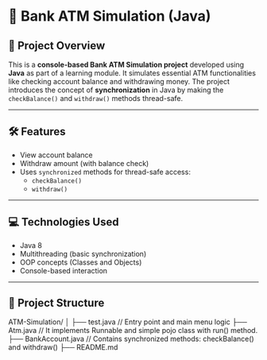 # 🏦 Bank ATM Simulation (Java) 

## 📌 Project Overview

This is a **console-based Bank ATM Simulation project** developed using **Java** as part of a learning module. It simulates essential ATM functionalities like checking account balance and withdrawing money. The project introduces the concept of **synchronization** in Java by making the `checkBalance()` and `withdraw()` methods thread-safe.

---

## 🛠️ Features

- View account balance  
- Withdraw amount (with balance check)  
- Uses `synchronized` methods for thread-safe access:
  - `checkBalance()`
  - `withdraw()`

---

## 💻 Technologies Used

- Java 8  
- Multithreading (basic synchronization)  
- OOP concepts (Classes and Objects)  
- Console-based interaction

---

## 📂 Project Structure

ATM-Simulation/
│
├── test.java // Entry point and main menu logic
├── Atm.java // It implements Runnable and simple pojo class with run() method.
├── BankAccount.java // Contains synchronized methods: checkBalance() and withdraw()
├── README.md


